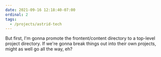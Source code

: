```yaml
---
date: 2021-09-16 12:18:40-07:00
ordinal: 2
tags:
  - /projects/astrid-tech
---
```


But first, I'm gonna promote the frontent/content directory to a top-level project directory. If we're gonna break things out into their own projects, might as well go all the way, eh?
